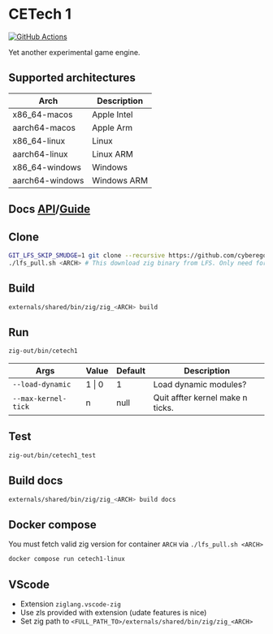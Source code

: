 # CETech 1

[![GitHub Actions](https://github.com/cyberegoorg/cetech1/actions/workflows/ci.yaml/badge.svg)](https://github.com/cyberegoorg/cetech1/actions/workflows/ci.yaml)

Yet another experimental game engine.

## Supported architectures

| Arch              | Description   |
|-------------------|---------------|
| x86_64-macos      | Apple Intel   |
| aarch64-macos     | Apple Arm     |
| x86_64-linux      | Linux         |
| aarch64-linux     | Linux ARM     |
| x86_64-windows    | Windows       |
| aarch64-windows   | Windows ARM   |

## Docs [API](https://cyberegoorg.github.io/cetech1/)/[Guide](https://cyberegoorg.github.io/cetech1/#G;)

## Clone

```sh
GIT_LFS_SKIP_SMUDGE=1 git clone --recursive https://github.com/cyberegoorg/cetech1.git 
./lfs_pull.sh <ARCH> # This download zig binary from LFS. Only need for your arch where you develop
```

## Build

```sh
externals/shared/bin/zig/zig_<ARCH> build
```

## Run

```sh
zig-out/bin/cetech1
```

Args                      | Value    | Default     | Description
--------------------------|----------|-------------|-----------------------------------
`--load-dynamic`          | 1 \| 0   | 1           | Load dynamic modules?
`--max-kernel-tick`       | n        | null        | Quit affter kernel make n ticks.

## Test

```sh
zig-out/bin/cetech1_test
```

## Build docs

```sh
externals/shared/bin/zig/zig_<ARCH> build docs
```

## Docker compose

You must fetch valid zig version for container `ARCH` via `./lfs_pull.sh <ARCH>`

```sh
docker compose run cetech1-linux 
```

## VScode

- Extension `ziglang.vscode-zig`
- Use zls provided with extension (udate features is nice)
- Set zig path to `<FULL_PATH_TO>/externals/shared/bin/zig/zig_<ARCH>`
